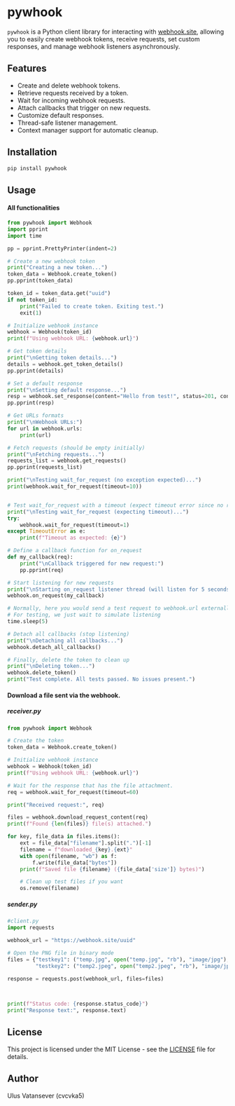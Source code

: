 # pywhook

`pywhook` is a Python client library for interacting with [webhook.site](https://webhook.site),
allowing you to easily create webhook tokens, receive requests, set custom responses,
and manage webhook listeners asynchronously.

## Features

- Create and delete webhook tokens.
- Retrieve requests received by a token.
- Wait for incoming webhook requests.
- Attach callbacks that trigger on new requests.
- Customize default responses.
- Thread-safe listener management.
- Context manager support for automatic cleanup.

## Installation

```bash
pip install pywhook
```

## Usage
#### All functionalities
```python
from pywhook import Webhook 
import pprint
import time

pp = pprint.PrettyPrinter(indent=2)

# Create a new webhook token
print("Creating a new token...")
token_data = Webhook.create_token()
pp.pprint(token_data)

token_id = token_data.get("uuid")
if not token_id:
    print("Failed to create token. Exiting test.")
    exit(1)

# Initialize webhook instance
webhook = Webhook(token_id)
print(f"Using webhook URL: {webhook.url}")

# Get token details
print("\nGetting token details...")
details = webhook.get_token_details()
pp.pprint(details)

# Set a default response
print("\nSetting default response...")
resp = webhook.set_response(content="Hello from test!", status=201, content_type="text/plain")
pp.pprint(resp)

# Get URLs formats
print("\nWebhook URLs:")
for url in webhook.urls:
    print(url)

# Fetch requests (should be empty initially)
print("\nFetching requests...")
requests_list = webhook.get_requests()
pp.pprint(requests_list)

print("\nTesting wait_for_request (no exception expected)...")
print(webhook.wait_for_request(timeout=10))


# Test wait_for_request with a timeout (expect timeout error since no request will come)
print("\nTesting wait_for_request (expecting timeout)...")
try:
    webhook.wait_for_request(timeout=1)
except TimeoutError as e:
    print(f"Timeout as expected: {e}")

# Define a callback function for on_request
def my_callback(req):
    print("\nCallback triggered for new request:")
    pp.pprint(req)

# Start listening for new requests
print("\nStarting on_request listener thread (will listen for 5 seconds)...")
webhook.on_request(my_callback)

# Normally, here you would send a test request to webhook.url externally
# For testing, we just wait to simulate listening
time.sleep(5)

# Detach all callbacks (stop listening)
print("\nDetaching all callbacks...")
webhook.detach_all_callbacks()

# Finally, delete the token to clean up
print("\nDeleting token...")
webhook.delete_token()
print("Test complete. All tests passed. No issues present.")
```

#### Download a file sent via the webhook.
##### receiver.py
```python
from pywhook import Webhook 

# Create the token
token_data = Webhook.create_token()

# Initialize webhook instance
webhook = Webhook(token_id)
print(f"Using webhook URL: {webhook.url}")

# Wait for the response that has the file attachment.
req = webhook.wait_for_request(timeout=60)

print("Received request:", req)

files = webhook.download_request_content(req)
print(f"Found {len(files)} file(s) attached.")

for key, file_data in files.items():
    ext = file_data["filename"].split(".")[-1]
    filename = f"downloaded_{key}.{ext}"
    with open(filename, "wb") as f:
        f.write(file_data["bytes"])
    print(f"Saved file {filename} ({file_data['size']} bytes)")

    # Clean up test files if you want
    os.remove(filename)

```
##### sender.py
```python
#client.py
import requests

webhook_url = "https://webhook.site/uuid"

# Open the PNG file in binary mode
files = {"testkey1": ("temp.jpg", open("temp.jpg", "rb"), "image/jpg"),
         "testkey2": ("temp2.jpeg", open("temp2.jpeg", "rb"), "image/jpeg")}
    
response = requests.post(webhook_url, files=files)



print(f"Status code: {response.status_code}")
print("Response text:", response.text)
```

## License

This project is licensed under the MIT License - see the [LICENSE](LICENSE) file for details.

## Author

Ulus Vatansever (cvcvka5)